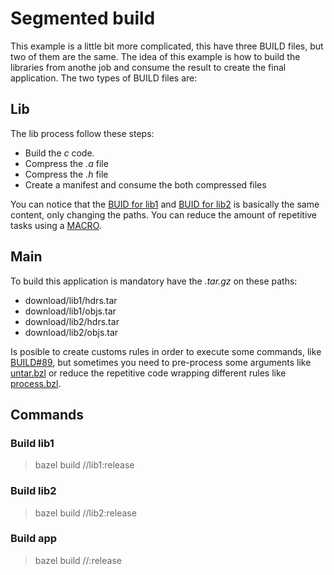 # Segmented build

This example is a little bit more complicated, this have three BUILD files, but two of them are the same. The idea of this example is how to build the libraries from anothe job and consume the result to create the final application. The two types of BUILD files are:

## Lib

The lib process follow these steps:

- Build the _c_ code.
- Compress the _.a_ file
- Compress the _.h_ file
- Create a manifest and consume the both compressed files

You can notice that the [BUID for lib1](./lib1/BUILD) and [BUID for lib2](./lib2/BUILD) is basically the same content, only changing the paths. You can reduce the amount of repetitive tasks using a [MACRO](./process.bzl).

## Main

To build this application is mandatory have the _.tar.gz_ on these paths:

- download/lib1/hdrs.tar
- download/lib1/objs.tar
- download/lib2/hdrs.tar
- download/lib2/objs.tar

Is posible to create customs rules in order to execute some commands, like [BUILD#89](./BUILD), but sometimes you need to pre-process some arguments like [untar.bzl](./untar.bzl) or reduce the repetitive code wrapping different rules like [process.bzl](./process.bzl).

## Commands

### Build lib1

> bazel build //lib1:release

### Build lib2

> bazel build //lib2:release

### Build app

> bazel build //:release